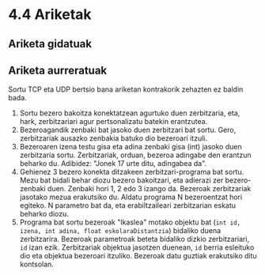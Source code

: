 # 4.4 Ariketak

## Ariketa gidatuak



## Ariketa aurreratuak

Sortu TCP eta UDP bertsio bana ariketan kontrakorik zehazten ez baldin bada.

1. Sortu bezero bakoitza konektatzean agurtuko duen zerbitzaria, eta, hark, zerbitzariari agur pertsonalizatu batekin erantzutea.
2. Bezeroagandik zenbaki bat jasoko duen zerbitzari bat sortu. Gero, zerbitzariak ausazko zenbakia batuko dio bezeroari itzuli.
3. Bezeroaren izena testu gisa eta adina zenbaki gisa (int) jasoko duen zerbitzaria sortu. Zerbitzariak, orduan, bezeroa adingabe den erantzun beharko du. Adibidez: "Jonek 17 urte ditu, adingabea da".
4. Gehienez 3 bezero konekta ditzakeen zerbitzari-programa bat sortu. Mezu bat bidali behar diozu bezero bakoitzari, eta adierazi zer bezero-zenbaki duen. Zenbaki hori 1, 2 edo 3 izango da. Bezeroak zerbitzariak jasotako mezua erakutsiko du. Aldatu programa N bezeroentzat hori egiteko. N parametro bat da, eta erabiltzaileari zerbitzarian eskatu beharko diozu.
5. Programa bat sortu bezeroak "Ikaslea" motako objektu bat (`int id, izena, int adina, float eskolaraDistantzia`) bidaliko duena zerbitzarira. Bezeroak parametroak beteta bidaliko dizkio zerbitzariari, `id` izan ezik. Zerbitzariak objektua jasotzen duenean, `id` berria esleituko dio eta objektua bezeroari itzuliko. Bezeroak datu guztiak erakutsiko ditu kontsolan.
